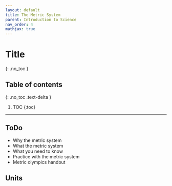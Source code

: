 ```yaml
---
layout: default
title: The Metric System
parent: Introduction to Science
nav_order: 4
mathjax: true
---
```


# Title
{: .no_toc }

<!-- table of contents for the page -->
## Table of contents
{: .no_toc .text-delta }

1. TOC
{:toc}

---

## ToDo
  * Why the metric system
  * What the metric system
  * What you need to know
  * Practice with the metric system
  * Metric olympics handout

## Units
